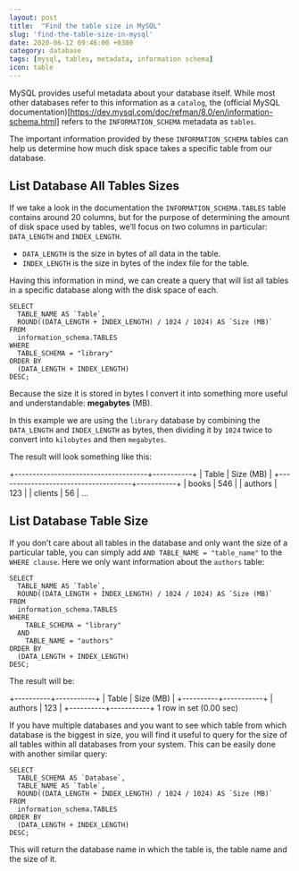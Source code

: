 ```yaml
---
layout: post
title:  "Find the table size in MySQL"
slug: 'find-the-table-size-in-mysql'
date: 2020-06-12 09:46:00 +0300
category: database
tags: [mysql, tables, metadata, information schema]
icon: table
---
```


MySQL provides useful metadata about your database itself. While most other databases refer to this information as a `catalog`, the (official MySQL documentation)[https://dev.mysql.com/doc/refman/8.0/en/information-schema.html] refers to the `INFORMATION_SCHEMA` metadata as `tables`.

The important information provided by these `INFORMATION_SCHEMA` tables can help us determine how much disk space takes a specific table from our database.

## List Database All Tables Sizes

If we take a look in the documentation the `INFORMATION_SCHEMA.TABLES` table contains around 20 columns, but for the purpose of determining the amount of disk space used by tables, we’ll focus on two columns in particular: `DATA_LENGTH` and `INDEX_LENGTH`.

- `DATA_LENGTH` is the size in bytes of all data in the table.
- `INDEX_LENGTH` is the size in bytes of the index file for the table.

Having this information in mind, we can create a query that will list all tables in a specific database along with the disk space of each.

```
SELECT
  TABLE_NAME AS `Table`,
  ROUND((DATA_LENGTH + INDEX_LENGTH) / 1024 / 1024) AS `Size (MB)`
FROM
  information_schema.TABLES
WHERE
  TABLE_SCHEMA = "library"
ORDER BY
  (DATA_LENGTH + INDEX_LENGTH)
DESC;
```

Because the size it is stored in bytes I convert it into something more useful and understandable: **megabytes** (MB).

In this example we are using the `library` database by combining the `DATA_LENGTH` and `INDEX_LENGTH` as bytes, then dividing it by `1024` twice to convert into `kilobytes` and then `megabytes`.

The result will look something like this:

+-------------------------------------+-----------+
| Table                               | Size (MB) |
+-------------------------------------+-----------+
| books                               |       546 |
| authors                             |       123 |
| clients                             |        56 |
...

## List Database Table Size

If you don’t care about all tables in the database and only want the size of a particular table, you can simply add `AND TABLE_NAME = "table_name"` to the `WHERE clause`. Here we only want information about the `authors` table:

```
SELECT
  TABLE_NAME AS `Table`,
  ROUND((DATA_LENGTH + INDEX_LENGTH) / 1024 / 1024) AS `Size (MB)`
FROM
  information_schema.TABLES
WHERE
    TABLE_SCHEMA = "library"
  AND
    TABLE_NAME = "authors"
ORDER BY
  (DATA_LENGTH + INDEX_LENGTH)
DESC;
```

The result will be:

+----------+-----------+
| Table    | Size (MB) |
+----------+-----------+
| authors  |       123 |
+----------+-----------+
1 row in set (0.00 sec)


If you have multiple databases and you want to see which table from which database is the biggest in size, you will find it useful to query for the size of all tables within all databases from your system. 
This can be easily done with another similar query:

```
SELECT
  TABLE_SCHEMA AS `Database`,
  TABLE_NAME AS `Table`,
  ROUND((DATA_LENGTH + INDEX_LENGTH) / 1024 / 1024) AS `Size (MB)`
FROM
  information_schema.TABLES
ORDER BY
  (DATA_LENGTH + INDEX_LENGTH)
DESC;
```

This will return the database name in which the table is, the table name and the size of it.